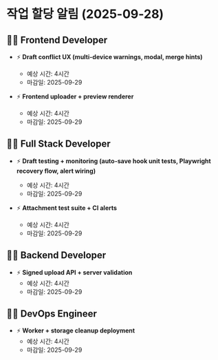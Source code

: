 # 작업 할당 알림 (2025-09-28)

## 👨‍💻 Frontend Developer

- ⚡ **Draft conflict UX (multi-device warnings, modal, merge hints)**
  - 예상 시간: 4시간
  - 마감일: 2025-09-29

- ⚡ **Frontend uploader + preview renderer**
  - 예상 시간: 4시간
  - 마감일: 2025-09-29

## 👨‍💻 Full Stack Developer

- ⚡ **Draft testing + monitoring (auto-save hook unit tests, Playwright recovery flow, alert wiring)**
  - 예상 시간: 4시간
  - 마감일: 2025-09-29

- ⚡ **Attachment test suite + CI alerts**
  - 예상 시간: 4시간
  - 마감일: 2025-09-29

## 👨‍💻 Backend Developer

- ⚡ **Signed upload API + server validation**
  - 예상 시간: 4시간
  - 마감일: 2025-09-29

## 👨‍💻 DevOps Engineer

- ⚡ **Worker + storage cleanup deployment**
  - 예상 시간: 4시간
  - 마감일: 2025-09-29

